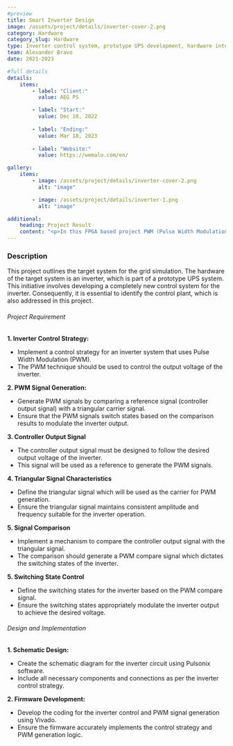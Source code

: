 ```yaml
---
#preview
title: Smart Inverter Design
image: /assets/project/details/inverter-cover-2.png
category: Hardware
category_slug: Hardware
type: Inverter control system, prototype UPS development, hardware integration
team: Alexander Bravo
date: 2021-2023

#full details
details:
    items:
        - label: "Client:"
          value: AEG PS

        - label: "Start:"
          value: Dec 18, 2022
        
        - label: "Ending:"
          value: Mar 18, 2023
        
        - label: "Website:"
          value: https://wemalo.com/en/

gallery: 
    items:
        - image: /assets/project/details/inverter-cover-2.png
          alt: "image"

        - image: /assets/project/details/inverter-1.png
          alt: "image"

additional:
    heading: Project Result
    content: "<p>In this FPGA based project PWM (Pulse Width Modulation) technique used to control power delivery to electrical devices by varying the width of pulses in  signal. It is achieves this by comparing a controller output signal with a reference triangular signal, generating a series of pulses that adjust the switching state of the device. This precise control allows for efficient regulation of motor speeds, LED brightness, and power supplies.</p>"
---
```


### Description

This project outlines the target system for the grid simulation. The hardware of the target system is an inverter, which is part of a prototype UPS system. This initiative involves developing a completely new control system for the inverter. Consequently, it is essential to identify the control plant, which is also addressed in this project.

###### Project Requirement

**1. Inverter Control Strategy:**

- Implement a control strategy for an inverter system that uses Pulse Width Modulation (PWM).
- The PWM technique should be used to control the output voltage of the inverter.

**2. PWM Signal Generation:**

- Generate PWM signals by comparing a reference signal (controller output signal) with a triangular carrier signal.
- Ensure that the PWM signals switch states based on the comparison results to modulate the inverter output.

**3. Controller Output Signal**

- The controller output signal must be designed to follow the desired output voltage of the inverter.
- This signal will be used as a reference to generate the PWM signals.

**4. Triangular Signal Characteristics**

- Define the triangular signal which will be used as the carrier for PWM generation.
- Ensure the triangular signal maintains consistent amplitude and frequency suitable for the inverter operation.

**5. Signal Comparison**

- Implement a mechanism to compare the controller output signal with the triangular signal.
- The comparison should generate a PWM compare signal which dictates the switching states of the inverter.

**5. Switching State Control**

- Define the switching states for the inverter based on the PWM compare signal.
- Ensure the switching states appropriately modulate the inverter output to achieve the desired voltage.

###### Design and Implementation

**1. Schematic Design:**

- Create the schematic diagram for the inverter circuit using Pulsonix software.
- Include all necessary components and connections as per the inverter control strategy.

**2. Firmware Development:**

- Develop the coding for the inverter control and PWM signal generation using Vivado.
- Ensure the firmware accurately implements the control strategy and PWM generation logic.
